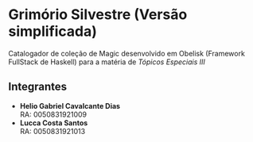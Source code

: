 # Grimório Silvestre (Versão simplificada)

Catalogador de coleção de Magic desenvolvido em Obelisk (Framework FullStack de Haskell) para a matéria de _Tópicos Especiais III_

## Integrantes

- **Helio Gabriel Cavalcante Dias** <br> RA: 0050831921009
- **Lucca Costa Santos** <br> RA: 0050831921013
